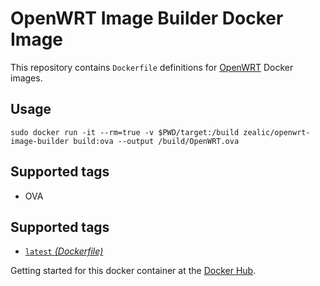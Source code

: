 OpenWRT Image Builder Docker Image
====================

This repository contains `Dockerfile` definitions for [OpenWRT][openwrt] Docker images.

## Usage
`sudo docker run -it --rm=true -v $PWD/target:/build zealic/openwrt-image-builder build:ova --output /build/OpenWRT.ova`

## Supported tags
* OVA

## Supported tags

* [`latest` _(Dockerfile)_](https://github.com/zealic/docker-library-openwrt-image-builder/blob/master/Dockerfile)

Getting started for this docker container at the [Docker Hub][registry].

[openwrt]: en.wikipedia.org/wiki/OpenWRT
[registry]: https://registry.hub.docker.com/u/zealic/openwrt-image-builder
